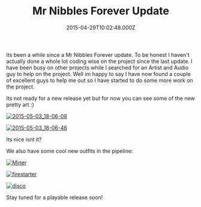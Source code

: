 ﻿---
coverImage: /posts/mr-nibbles-forever-update/cover.jpg
date: '2015-04-29T10:02:48.000Z'
tags: []
title: Mr Nibbles Forever Update
oldUrl: /mr-nibbles-forever/mr-nibbles-forever-update
---

Its been a while since a Mr Nibbles Forever update. To be honest I haven't actually done a whole lot coding wise on the project since the last update. I have been busy on other projects while I searched for an Artist and Audio guy to help on the project. Well im happy to say I have now found a couple of excellent guys to help me out so I have started to do some more work on the project.

<!-- more -->

Its not ready for a new release yet but for now you can see some of the new pretty art :)

[![2015-05-03_18-06-08](https://www.mikecann.blog/wp-content/uploads/2015/05/2015-05-03_18-06-08-1024x642.png)](https://www.mikecann.blog/wp-content/uploads/2015/05/2015-05-03_18-06-08.png)

[![2015-05-03_18-06-46](https://www.mikecann.blog/wp-content/uploads/2015/05/2015-05-03_18-06-46-1024x637.png)](https://www.mikecann.blog/wp-content/uploads/2015/05/2015-05-03_18-06-46.png)

Its nice isnt it?

We also have some cool new outfits in the pipeline:

[![Miner](https://www.mikecann.blog/wp-content/uploads/2015/05/Miner-1024x181.jpg)](https://www.mikecann.blog/wp-content/uploads/2015/05/Miner.jpg)

[![firestarter](https://www.mikecann.blog/wp-content/uploads/2015/05/firestarter-1024x181.jpg)](https://www.mikecann.blog/wp-content/uploads/2015/05/firestarter.jpg)

[![disco](https://www.mikecann.blog/wp-content/uploads/2015/05/disco-1024x181.jpg)](https://www.mikecann.blog/wp-content/uploads/2015/05/disco.jpg)

Stay tuned for a playable release soon!

